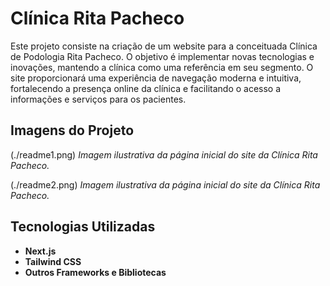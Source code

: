 # Clínica Rita Pacheco

Este projeto consiste na criação de um website para a conceituada Clínica de Podologia Rita Pacheco. O objetivo é implementar novas tecnologias e inovações, mantendo a clínica como uma referência em seu segmento. O site proporcionará uma experiência de navegação moderna e intuitiva, fortalecendo a presença online da clínica e facilitando o acesso a informações e serviços para os pacientes.

## Imagens do Projeto
(./readme1.png)
*Imagem ilustrativa da página inicial do site da Clínica Rita Pacheco.*

(./readme2.png)
*Imagem ilustrativa da página inicial do site da Clínica Rita Pacheco.*

## Tecnologias Utilizadas

- **Next.js**
- **Tailwind CSS**
- **Outros Frameworks e Bibliotecas**

